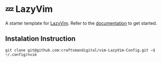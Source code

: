# 💤 LazyVim

A starter template for [LazyVim](https://github.com/LazyVim/LazyVim).
Refer to the [documentation](https://lazyvim.github.io/installation) to get started.

## Instalation Instruction

`git clone git@github.com:craftsmandigital/vim-LazyVim-Config.git ~$   ~/.config/nvim`
